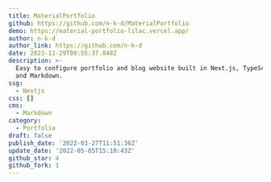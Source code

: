 ```yaml
---
title: MaterialPortfolio
github: https://github.com/n-k-d/MaterialPortfolio
demo: https://material-portfolio-lilac.vercel.app/
author: n-k-d
author_link: https://github.com/n-k-d
date: 2023-11-29T08:55:37.848Z
description: >-
  Easy to configure portfolio and blog website built in Next.js, TypeScript, MUI
  and Markdown.
ssg:
  - Nextjs
css: []
cms:
  - Markdown
category:
  - Portfolio
draft: false
publish_date: '2022-03-27T11:51:36Z'
update_date: '2022-05-05T15:10:43Z'
github_star: 4
github_fork: 1
---
```

